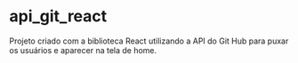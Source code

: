 # api_git_react
Projeto criado com a biblioteca React utilizando a API do Git Hub para puxar os usuários e aparecer na tela de home.
